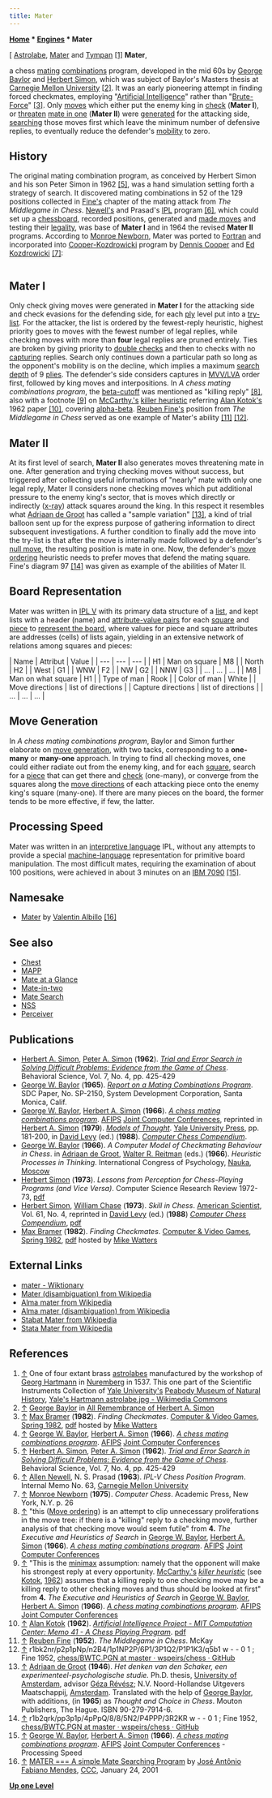 ```yaml
---
title: Mater
---
```

**[Home](Home "Home") \* [Engines](Engines "Engines") \* Mater**



[ [Astrolabe](https://en.wikipedia.org/wiki/Astrolabe), [Mater](https://en.wikipedia.org/wiki/Astrolabe#Construction) and [Tympan](https://en.wikipedia.org/wiki/Tympan) <a id="cite-note-1" href="#cite-ref-1">[1]</a>
**Mater**,  

a chess [mating](Checkmate "Checkmate") [combinations](Combination "Combination") program, developed in the mid 60s by [George Baylor](George_Baylor "George Baylor") and [Herbert Simon](Herbert_Simon "Herbert Simon"), which was subject of Baylor's Masters thesis at [Carnegie Mellon University](Carnegie_Mellon_University "Carnegie Mellon University") <a id="cite-note-2" href="#cite-ref-2">[2]</a>. It was an early pioneering attempt in finding forced checkmates, employing "[Artificial Intelligence](Artificial_Intelligence "Artificial Intelligence")" rather than "[Brute-Force](Brute-Force "Brute-Force")" <a id="cite-note-3" href="#cite-ref-3">[3]</a>. Only [moves](Moves "Moves") which either put the enemy king in [check](Check "Check") (**Mater I**), or [threaten](Threat_Move "Threat Move") [mate in one](Mate_at_a_Glance "Mate at a Glance") (**Mater II**) were [generated](Move_Generation "Move Generation") for the attacking side, [searching](Mate_Search "Mate Search") those moves first which leave the minimum number of defensive replies, to eventually reduce the defender's [mobility](Mobility "Mobility") to zero. 


  




## History


The original mating combination program, as conceived by Herbert Simon and his son Peter Simon in 1962 <a id="cite-note-5" href="#cite-ref-5">[5]</a>, was a hand simulation setting forth a strategy of search. It discovered mating combinations in 52 of the 129 positions collected in [Fine's](https://en.wikipedia.org/wiki/Reuben_Fine) chapter of the mating attack from *The Middlegame in Chess*. [Newell's](Allen_Newell "Allen Newell") and Prasad's [IPL](https://en.wikipedia.org/wiki/Information_Processing_Language) program <a id="cite-note-6" href="#cite-ref-6">[6]</a>, which could set up a [chessboard](Board_Representation "Board Representation"), recorded positions, generated and [made moves](Make_Move "Make Move") and testing their [legality](index.php?title=Legal_Mov&action=edit&redlink=1 "Legal Mov (page does not exist)"), was base of **Mater I** and in 1964 the revised **Mater II** programs. According to [Monroe Newborn](Monroe_Newborn "Monroe Newborn"), Mater was ported to [Fortran](Fortran "Fortran") and incorporated into [Cooper-Kozdrowicki](Coko "Coko") program by [Dennis Cooper](Dennis_Cooper "Dennis Cooper") and [Ed Kozdrowicki](Ed_Kozdrowicki "Ed Kozdrowicki") <a id="cite-note-7" href="#cite-ref-7">[7]</a>:




```C++MATER is written by George Baylor and Simon in FORTRAN. It is able to search to great depths for checkmates. MATER is presently part of the Cooper-Kozdrowicki program. While MATER is an interesting program in its own right, the opportunity to checkmate one's opponent plays a relatively small computational part of the game of chess, and its inclusion in the Cooper-Kozdrowicki program does not seem to add measurably to the program's strength. 

```

## Mater I

Only check giving moves were generated in **Mater I** for the attacking side and check evasions for the defending side, for each [ply](Ply "Ply") level put into a [try-list](Move_List "Move List"). For the attacker, the list is ordered by the fewest-reply heuristic, highest priority goes to moves with the fewest number of legal replies, while checking moves with more than **four** legal replies are pruned entirely. Ties are broken by giving priority to [double checks](Double_Check "Double Check") and then to checks with no [capturing](Captures "Captures") replies. Search only continues down a particular path so long as the opponent's mobility is on the decline, which implies a maximum [search depth](Depth "Depth") of 9 [plies](Ply "Ply"). The defender's side considers captures in [MVV/LVA](MVV-LVA "MVV-LVA") order first, followed by king moves and interpositions. In *A chess mating combinations program*, the [beta-cutoff](Beta-Cutoff "Beta-Cutoff") was mentioned as "killing reply" <a id="cite-note-8" href="#cite-ref-8">[8]</a>, also with a footnote <a id="cite-note-9" href="#cite-ref-9">[9]</a> on [McCarthy.'s](John_McCarthy "John McCarthy") [killer heuristic](Killer_Heuristic "Killer Heuristic") referring [Alan Kotok's](Alan_Kotok "Alan Kotok") 1962 paper <a id="cite-note-10" href="#cite-ref-10">[10]</a>, covering [alpha-beta](Alpha-Beta "Alpha-Beta"). [Reuben Fine's](https://en.wikipedia.org/wiki/Reuben_Fine) position from *The Middlegame in Chess* served as one example of Mater's ability <a id="cite-note-11" href="#cite-ref-11">[11]</a> <a id="cite-note-12" href="#cite-ref-12">[12]</a>.

## Mater II

At its first level of search, **Mater II** also generates moves threatening mate in one. After generation and trying checking moves without success, but triggered after collecting useful informations of "nearly" mate with only one legal reply, Mater II considers none checking moves which put additional pressure to the enemy king's sector, that is moves which directly or indirectly ([x-ray](X-ray "X-ray")) attack squares around the king. In this respect it resembles what [Adriaan de Groot](Adriaan_de_Groot "Adriaan de Groot") has called a "sample variation" <a id="cite-note-13" href="#cite-ref-13">[13]</a>, a kind of trial balloon sent up for the express purpose of gathering information to direct subsequent investigations. A further condition to finally add the move into the try-list is that after the move is internally made followed by a defender's [null move](Null_Move "Null Move"), the resulting position is mate in one. Now, the defender's [move ordering](Move_Ordering "Move Ordering") heuristic needs to prefer moves that defend the mating square. Fine's diagram 97 <a id="cite-note-14" href="#cite-ref-14">[14]</a> was given as example of the abilities of Mater II.

## Board Representation


Mater was written in [IPL V](https://en.wikipedia.org/wiki/Information_Processing_Language) with its primary data structure of a [list](Linked_List "Linked List"), and kept lists with a header (name) and [attribute-value pairs](https://en.wikipedia.org/wiki/Attribute%E2%80%93value_pair) for each [square](Squares "Squares") and [piece](Pieces "Pieces") to [represent the board](Board_Representation "Board Representation"), where values for piece and square attributes are addresses (cells) of lists again, yielding in an extensive network of relations among squares and pieces:





|  Name
 |  Attribut
 |  Value
 |
| --- | --- | --- |
|  H1
 |  Man on square
 |  M8
 |
|  North
 |  H2
 |
|  West
 |  G1
 |
|  WNW
 |  F2
 |
|  NW
 |  G2
 |
|  NNW
 |  G3
 |
|  ...
 |  ...
 |  ...
 |
|  M8
 |  Man on what square
 |  H1
 |
|  Type of man
 |  Rook
 |
|  Color of man
 |  White
 |
|  Move directions
 |  list of directions
 |
|  Capture directions
 |  list of directions
 |
|  ...
 |  ...
 |  ...
 |


## Move Generation


In *A chess mating combinations program*, Baylor and Simon further elaborate on [move generation](Move_Generation "Move Generation"), with two tacks, corresponding to a **one-many** or **many-one** approach. In trying to find all checking moves, one could either radiate out from the enemy king, and for each [square](Squares "Squares"), search for a [piece](Pieces "Pieces") that can get there and [check](Check "Check") (one-many), or converge from the squares along the [move directions](Direction#MoveDirections "Direction") of each attacking piece onto the enemy king's square (many-one). If there are many pieces on the board, the former tends to be more effective, if few, the latter.



## Processing Speed


Mater was written in an [interpretive language](https://en.wikipedia.org/wiki/Interpreted_language) IPL, without any attempts to provide a special [machine-language](https://en.wikipedia.org/wiki/Machine_code) representation for primitive board manipulation. The most difficult mates, requiring the examination of about 100 positions, were achieved in about 3 minutes on an [IBM 7090](IBM_7090 "IBM 7090") <a id="cite-note-15" href="#cite-ref-15">[15]</a>.



## Namesake


* [Mater](index.php?title=Mater_(Albillo)&action=edit&redlink=1 "Mater (Albillo) (page does not exist)") by [Valentin Albillo](index.php?title=Valentin_Albillo&action=edit&redlink=1 "Valentin Albillo (page does not exist)") <a id="cite-note-16" href="#cite-ref-16">[16]</a>


## See also


* [Chest](Chest "Chest")
* [MAPP](MAPP "MAPP")
* [Mate at a Glance](Mate_at_a_Glance "Mate at a Glance")
* [Mate-in-two](Mate-in-two "Mate-in-two")
* [Mate Search](Mate_Search "Mate Search")
* [NSS](NSS "NSS")
* [Perceiver](Perceiver "Perceiver")


## Publications


* [Herbert A. Simon](Herbert_Simon "Herbert Simon"), [Peter A. Simon](http://www.cs.cmu.edu/simon/kfrank.html) (**1962**). *[Trial and Error Search in Solving Difficult Problems: Evidence from the Game of Chess](http://psycnet.apa.org/index.cfm?fa=search.displayRecord&UID=1963-06169-001)*. Behavioral Science, Vol. 7, No. 4, pp. 425-429
* [George W. Baylor](George_Baylor "George Baylor") (**1965**). *[Report on a Mating Combinations Program](http://www.dtic.mil/docs/citations/AD0619018)*. SDC Paper, No. SP-2150, System Development Corporation, Santa Monica, Calif.
* [George W. Baylor](George_Baylor "George Baylor"), [Herbert A. Simon](Herbert_Simon "Herbert Simon") (**1966**). *[A chess mating combinations program](http://dl.acm.org/citation.cfm?id=1464182.1464233&coll=GUIDE&dl=GUIDE)*. [AFIPS](https://en.wikipedia.org/wiki/American_Federation_of_Information_Processing_Societies) [Joint Computer Conferences](https://en.wikipedia.org/wiki/Joint_Computer_Conference), reprinted in [Herbert A. Simon](Herbert_Simon "Herbert Simon") (**1979**). *[Models of Thought](http://yalepress.yale.edu/yupbooks/book.asp?isbn=9780300024326)*. [Yale University Press](https://en.wikipedia.org/wiki/Yale_University_Press), pp. 181-200, in [David Levy](David_Levy "David Levy") (ed.) (**1988**). *[Computer Chess Compendium](Computer_Chess_Compendium "Computer Chess Compendium")*.
* [George W. Baylor](George_Baylor "George Baylor") (**1966**). *A Computer Model of Checkmating Behaviour in Chess*. in [Adriaan de Groot](Adriaan_de_Groot "Adriaan de Groot"), [Walter R. Reitman](Walter_R._Reitman "Walter R. Reitman") (eds.) (**1966**). *Heuristic Processes in Thinking*. International Congress of Psychology, [Nauka](https://en.wikipedia.org/wiki/Nauka_%28publisher%29), [Moscow](https://en.wikipedia.org/wiki/Moscow)
* [Herbert Simon](Herbert_Simon "Herbert Simon") (**1973**). *Lessons from Perception for Chess-Playing Programs (and Vice Versa)*. Computer Science Research Review 1972-73, [pdf](http://digitalcollections.library.cmu.edu/awweb/awarchive?type=file&item=33779)
* [Herbert Simon](Herbert_Simon "Herbert Simon"), [William Chase](William_Chase "William Chase") (**1973**). *Skill in Chess*. [American Scientist](https://en.wikipedia.org/wiki/American_Scientist), Vol. 61, No. 4, reprinted in [David Levy](David_Levy "David Levy") (ed.) (**1988**) *[Computer Chess Compendium](Computer_Chess_Compendium "Computer Chess Compendium")*, [pdf](http://digitalcollections.library.cmu.edu/awweb/awarchive?type=file&item=44582)
* [Max Bramer](Max_Bramer "Max Bramer") (**1982**). *Finding Checkmates*. [Computer & Video Games](https://en.wikipedia.org/wiki/Computer_and_Video_Games), [Spring 1982](http://www.chesscomputeruk.com/html/publication_archive_1982.html), [pdf](http://www.chesscomputeruk.com/Computer___Video_Games_Spring_1982.pdf) hosted by [Mike Watters](Mike_Watters "Mike Watters")


## External Links


* [mater - Wiktionary](https://en.wiktionary.org/wiki/mater)
* [Mater (disambiguation) from Wikipedia](https://en.wikipedia.org/wiki/Mater)
* [Alma mater from Wikipedia](https://en.wikipedia.org/wiki/Alma_mater)
* [Alma mater (disambiguation) from Wikipedia](https://en.wikipedia.org/wiki/Alma_mater_%28disambiguation%29)
* [Stabat Mater from Wikipedia](https://en.wikipedia.org/wiki/Stabat_Mater)
* [Stata Mater from Wikipedia](https://en.wikipedia.org/wiki/Stata_Mater)


## References


1. <a id="cite-ref-1" href="#cite-note-1">↑</a> One of four extant brass [astrolabes](https://en.wikipedia.org/wiki/Astrolabe) manufactured by the workshop of [Georg Hartmann](https://en.wikipedia.org/wiki/Georg_Hartmann) in [Nuremberg](https://en.wikipedia.org/wiki/Nuremberg) in 1537. This one part of the Scientific Instruments Collection of [Yale University's](https://en.wikipedia.org/wiki/Yale_University) [Peabody Museum of Natural History](https://en.wikipedia.org/wiki/Peabody_Museum_of_Natural_History), [Yale's Hartmann astrolabe.jpg - Wikimedia Commons](http://commons.wikimedia.org/wiki/File:Yale%27s_Hartmann_astrolabe.jpg)
2. <a id="cite-ref-2" href="#cite-note-2">↑</a> [George Baylor](George_Baylor "George Baylor") in [All Remembrance of Herbert A. Simon](http://www.cs.cmu.edu/simon/all.html)
3. <a id="cite-ref-3" href="#cite-note-3">↑</a> [Max Bramer](Max_Bramer "Max Bramer") (**1982**). *Finding Checkmates*. [Computer & Video Games](https://en.wikipedia.org/wiki/Computer_and_Video_Games), [Spring 1982](http://www.chesscomputeruk.com/html/publication_archive_1982.html), [pdf](http://www.chesscomputeruk.com/Computer___Video_Games_Spring_1982.pdf) hosted by [Mike Watters](Mike_Watters "Mike Watters")
4. <a id="cite-ref-4" href="#cite-note-4">↑</a> [George W. Baylor](George_Baylor "George Baylor"), [Herbert A. Simon](Herbert_Simon "Herbert Simon") (**1966**). *[A chess mating combinations program](http://dl.acm.org/citation.cfm?id=1464182.1464233&coll=GUIDE&dl=GUIDE)*. [AFIPS](https://en.wikipedia.org/wiki/American_Federation_of_Information_Processing_Societies) [Joint Computer Conferences](https://en.wikipedia.org/wiki/Joint_Computer_Conference)
5. <a id="cite-ref-5" href="#cite-note-5">↑</a> [Herbert A. Simon](Herbert_Simon "Herbert Simon"), [Peter A. Simon](http://www.cs.cmu.edu/simon/kfrank.html) (**1962**). *[Trial and Error Search in Solving Difficult Problems: Evidence from the Game of Chess](http://psycnet.apa.org/index.cfm?fa=search.displayRecord&UID=1963-06169-001)*. Behavioral Science, Vol. 7, No. 4, pp. 425-429
6. <a id="cite-ref-6" href="#cite-note-6">↑</a> [Allen Newell](Allen_Newell "Allen Newell"), N. S. Prasad (**1963**). *IPL-V Chess Position Program*. Internal Memo No. 63, [Carnegie Mellon University](Carnegie_Mellon_University "Carnegie Mellon University")
7. <a id="cite-ref-7" href="#cite-note-7">↑</a> [Monroe Newborn](Monroe_Newborn "Monroe Newborn") (**1975**). *Computer Chess*. Academic Press, New York, N.Y. p. 26
8. <a id="cite-ref-8" href="#cite-note-8">↑</a> "this ([Move ordering](Move_Ordering "Move Ordering")) is an attempt to clip unnecessary proliferations in the move tree: if there is a "killing" reply to a checking move, further analysis of that checking move would seem futile" from **4.** *The Executive and Heuristics of Search* in [George W. Baylor](George_Baylor "George Baylor"), [Herbert A. Simon](Herbert_Simon "Herbert Simon") (**1966**). *[A chess mating combinations program](http://dl.acm.org/citation.cfm?id=1464182.1464233&coll=GUIDE&dl=GUIDE)*. [AFIPS](https://en.wikipedia.org/wiki/American_Federation_of_Information_Processing_Societies) [Joint Computer Conferences](https://en.wikipedia.org/wiki/Joint_Computer_Conference)
9. <a id="cite-ref-9" href="#cite-note-9">↑</a> "This is the [minimax](Minimax "Minimax") assumption: namely that the opponent will make his strongest reply at every opportunity. [McCarthy.'s](John_McCarthy "John McCarthy") *[killer heuristic](Killer_Heuristic "Killer Heuristic")* (see [Kotok](Alan_Kotok "Alan Kotok"), [1962](Alan_Kotok#1962 "Alan Kotok")) assumes that a killing reply to one checking move may be a killing reply to other checking moves and thus should be looked at first" from **4.** *The Executive and Heuristics of Search* in [George W. Baylor](George_Baylor "George Baylor"), [Herbert A. Simon](Herbert_Simon "Herbert Simon") (**1966**). *[A chess mating combinations program](http://dl.acm.org/citation.cfm?id=1464182.1464233&coll=GUIDE&dl=GUIDE)*. [AFIPS](https://en.wikipedia.org/wiki/American_Federation_of_Information_Processing_Societies) [Joint Computer Conferences](https://en.wikipedia.org/wiki/Joint_Computer_Conference)
10. <a id="cite-ref-10" href="#cite-note-10">↑</a> [Alan Kotok](Alan_Kotok "Alan Kotok") (**1962**). *[Artificial Intelligence Project - MIT Computation Center: Memo 41 - A Chess Playing Program](http://www.kotok.org/AI_Memo_41.html)*. [pdf](ftp://publications.ai.mit.edu/ai-publications/pdf/AIM-041.pdf)
11. <a id="cite-ref-11" href="#cite-note-11">↑</a> [Reuben Fine](https://en.wikipedia.org/wiki/Reuben_Fine) (**1952**). *The Middlegame in Chess*. McKay
12. <a id="cite-ref-12" href="#cite-note-12">↑</a> r1bk2nr/p2p1pNp/n2B4/1p1NP2P/6P1/3P1Q2/P1P1K3/q5b1 w - - 0 1 ; Fine 1952, [chess/BWTC.PGN at master · wspeirs/chess · GitHub](https://github.com/wspeirs/chess/blob/master/src/test/resources/mate/BWTC.PGN)
13. <a id="cite-ref-13" href="#cite-note-13">↑</a>  [Adriaan de Groot](Adriaan_de_Groot "Adriaan de Groot") (**1946**). *Het denken van den Schaker, een experimenteel-psychologische studie.* Ph.D. thesis, [University of Amsterdam](https://en.wikipedia.org/wiki/University_of_Amsterdam), advisor [Géza Révész](Mathematician#Revesz "Mathematician"); N.V. Noord-Hollandse Uitgevers Maatschappij, [Amsterdam](https://en.wikipedia.org/wiki/Amsterdam). Translated with the help of [George Baylor](George_Baylor "George Baylor"), with additions, (in **1965**) as *Thought and Choice in Chess*. Mouton Publishers, The Hague. ISBN 90-279-7914-6.
14. <a id="cite-ref-14" href="#cite-note-14">↑</a> r1b2qrk/pp3p1p/4pPpQ/8/8/5N2/P4PPP/3R2KR w - - 0 1 ; Fine 1952, [chess/BWTC.PGN at master · wspeirs/chess · GitHub](https://github.com/wspeirs/chess/blob/master/src/test/resources/mate/BWTC.PGN)
15. <a id="cite-ref-15" href="#cite-note-15">↑</a> [George W. Baylor](George_Baylor "George Baylor"), [Herbert A. Simon](Herbert_Simon "Herbert Simon") (**1966**). *[A chess mating combinations program](http://dl.acm.org/citation.cfm?id=1464182.1464233&coll=GUIDE&dl=GUIDE)*. [AFIPS](https://en.wikipedia.org/wiki/American_Federation_of_Information_Processing_Societies) [Joint Computer Conferences](https://en.wikipedia.org/wiki/Joint_Computer_Conference) - Processing Speed
16. <a id="cite-ref-16" href="#cite-note-16">↑</a> [MATER === A simple Mate Searching Program](https://www.stmintz.com/ccc/index.php?id=151785) by [José Antônio Fabiano Mendes](Jos%C3%A9_Ant%C3%B4nio_Fabiano_Mendes "José Antônio Fabiano Mendes"), [CCC](CCC "CCC"), January 24, 2001

**[Up one Level](Engines "Engines")**







 
